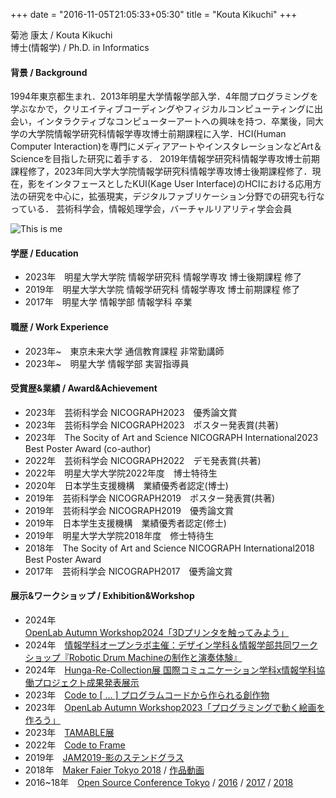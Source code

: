 +++
date = "2016-11-05T21:05:33+05:30"
title = "Kouta Kikuchi"
+++

<p></p>

菊池 康太 / Kouta Kikuchi  
博士(情報学) / Ph.D. in Informatics  

#### 背景 / Background
1994年東京都生まれ．2013年明星大学情報学部入学．4年間プログラミングを学ぶなかで，クリエイティブコーディングやフィジカルコンピューティングに出会い，インタラクティブなコンピューターアートへの興味を持つ．卒業後，同大学の大学院情報学研究科情報学専攻博士前期課程に入学．HCI(Human Computer Interaction)を専門にメディアアートやインスタレーションなどArt＆Scienceを目指した研究に着手する． 2019年情報学研究科情報学専攻博士前期課程修了，2023年同大学大学院情報学研究科情報学専攻博士後期課程修了．現在，影をインタフェースとしたKUI(Kage User Interface)のHCIにおける応用方法の研究を中心に，拡張現実，デジタルファブリケーション分野での研究も行なっている． 芸術科学会，情報処理学会，バーチャルリアリティ学会会員

![This is me](../img/about.png)

#### 学歴 / Education
- 2023年　明星大学大学院 情報学研究科 情報学専攻 博士後期課程 修了
- 2019年　明星大学大学院 情報学研究科 情報学専攻 博士前期課程 修了
- 2017年　明星大学 情報学部 情報学科 卒業

#### 職歴 / Work Experience
- 2023年~　東京未来大学 通信教育課程 非常勤講師
- 2023年~　明星大学 情報学部 実習指導員

#### 受賞歴&業績 / Award&Achievement
- 2023年　芸術科学会 NICOGRAPH2023　優秀論文賞
- 2023年　芸術科学会 NICOGRAPH2023　ポスター発表賞(共著)
- 2023年　The Socity of Art and Science NICOGRAPH International2023 Best Poster Award (co-author)
- 2022年　芸術科学会 NICOGRAPH2022　デモ発表賞(共著)
- 2022年　明星大学大学院2022年度　博士特待生
- 2020年　日本学生支援機構　業績優秀者認定(博士)
- 2019年　芸術科学会 NICOGRAPH2019　ポスター発表賞(共著)
- 2019年　芸術科学会 NICOGRAPH2019　優秀論文賞
- 2019年　日本学生支援機構　業績優秀者認定(修士)
- 2019年　明星大学大学院2018年度　修士特待生
- 2018年　The Socity of Art and Science NICOGRAPH International2018 Best Poster Award
- 2017年　芸術科学会 NICOGRAPH2017　優秀論文賞

#### 展示&ワークショップ / Exhibition&Workshop
- 2024年　<a href="https://www.is.meisei-u.ac.jp/news/1709/" target="_blank">OpenLab Autumn Workshop2024「3Dプリンタを触ってみよう」</a>
- 2024年　<a href="https://openlab.is.meisei-u.ac.jp/2024/03/08/538/" target="_blank">情報学科オープンラボ主催：デザイン学科＆情報学部共同ワークショップ『Robotic Drum Machineの制作と演奏体験』</a>
- 2024年　<a href="https://www.is.meisei-u.ac.jp/news/1096/" target="_blank">Hunga-Re-Collection展 国際コミュニケーション学科x情報学科協働プロジェクト成果発表展示</a>
- 2023年　<a href="https://openlab.is.meisei-u.ac.jp/2023/11/28/390/" target="_blank">Code to [ ... ] プログラムコードから作られる創作物</a>
- 2023年　<a href="https://openlab.is.meisei-u.ac.jp/workshop/875/" target="_blank">OpenLab Autumn Workshop2023「プログラミングで動く絵画を作ろう」</a>
- 2023年　<a href="https://www.meisei-u.ac.jp/2023/2023020102.html" target="_blank">TAMABLE展</a>
- 2022年　<a href="https://c2f.p5js.jp/exhibitions/1st.html" target="_blank">Code to Frame</a>
- 2019年　<a href="https://www.meisei-u.ac.jp/2019/2019121202.html" target="_blank">JAM2019-影のステンドグラス</a>
- 2018年　<a href="https://makezine.jp/event/makers2018/m0071/" target="_blank">Maker Faier Tokyo 2018</a> / <a href="ttps://twitter.com/itachin/status/1025611675162963968?s=21&t=8BvAgQuPfgVOck7BPlySKg" target="_blank">作品動画</a>
- 2016~18年　<a href="https://www.ospn.jp/" target="_blank">Open Source Conference Tokyo</a> / 
<a href="https://www.ospn.jp/press/20160310tokyospring-report.html/img_9978" target="_blank">2016</a> / 
<a href="https://www.ospn.jp/press/20171003osc2017-tokyofall-report.html/img_4027-2" target="_blank">2017</a> / 
<a href="https://www.ospn.jp/press/20180313osc2017-tokyospring.html/img_8813" target="_blank">2018</a> 